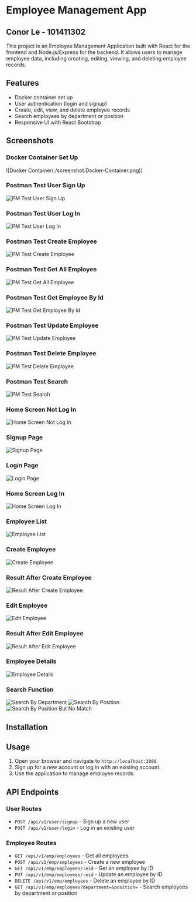 # Employee Management App

## Conor Le - 101411302

This project is an Employee Management Application built with React for the frontend and Node.js/Express for the backend. It allows users to manage employee data, including creating, editing, viewing, and deleting employee records.

## Features

- Docker container set up
- User authentication (login and signup)
- Create, edit, view, and delete employee records
- Search employees by department or position
- Responsive UI with React Bootstrap

## Screenshots

### Docker Container Set Up
![Docker Container(./screenshot.Docker-Container.png)]

### Postman Test User Sign Up
![PM Test User Sign Up](./screenshot/PM-user-signup.png)

### Postman Test User Log In
![PM Test User Log In](./screenshot/PM-user-login.png)

### Postman Test Create Employee
![PM Test Create Employee](./screenshot/PM-create-employee.png)

### Postman Test Get All Employee
![PM Test Get All Employee](./screenshot/PM-get-all-employee.png)

### Postman Test Get Employee By Id
![PM Test Get Employee By Id](./screenshot/PM-get-employee-by-id.png)

### Postman Test Update Employee
![PM Test Update Employee](./screenshot/PM-update-employee.png)

### Postman Test Delete Employee
![PM Test Delete Employee](./screenshot/PM-delete-employee.png)

### Postman Test Search
![PM Test Search](./screenshot/PM-search.png)

### Home Screen Not Log In
![Home Screen Not Log In](./screenshot/Home-Screen-not-log-in.png)

### Signup Page
![Signup Page](./screenshot/Sign-Up-Screen.png)

### Login Page
![Login Page](./screenshot/Log-In-Screen.png)

### Home Screen Log In
![Home Screen Log In](./screenshot/Home-Screen-log-in.png)

### Employee List
![Employee List](./screenshot/Employee-management-page.png)

### Create Employee
![Create Employee](./screenshot/create-employee.png)

### Result After Create Employee
![Result After Create Employee](./screenshot/Result.png)

### Edit Employee
![Edit Employee](./screenshot/edit-employee.png)

### Result After Edit Employee
![Result After Edit Employee](./screenshot/Result2.png)

### Employee Details
![Employee Details](./screenshot/view-employee-details.png)

### Search Function
![Search By Department](./screenshot/Search1.png)
![Search By Position](./screenshot/Search2.png)
![Search By Position But No Match](./screenshot/Search3.png)

## Installation

## Usage

1. Open your browser and navigate to `http://localhost:3000`.
2. Sign up for a new account or log in with an existing account.
3. Use the application to manage employee records.

## API Endpoints

### User Routes

- `POST /api/v1/user/signup` - Sign up a new user
- `POST /api/v1/user/login` - Log in an existing user

### Employee Routes

- `GET /api/v1/emp/employees` - Get all employees
- `POST /api/v1/emp/employees` - Create a new employee
- `GET /api/v1/emp/employees/:eid` - Get an employee by ID
- `PUT /api/v1/emp/employees/:eid` - Update an employee by ID
- `DELETE /api/v1/emp/employees` - Delete an employee by ID
- `GET /api/v1/emp/employees?department=&position=` - Search employees by department or position